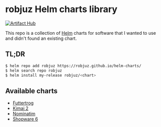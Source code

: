 # robjuz Helm charts library

[![Artifact Hub](https://img.shields.io/endpoint?url=https://artifacthub.io/badge/repository/robjuz)](https://artifacthub.io/packages/search?repo=robjuz)

This repo is a collection of [Helm](https://helm.sh/) charts for software that I wanted to use and didn't found an existing chart.

## TL;DR

```bash
$ helm repo add robjuz https://robjuz.github.io/helm-charts/
$ helm search repo robjuz
$ helm install my-release robjuz/<chart>
```

## Available charts

* [Futtertrog](charts/futtertrog/README.md)
* [Kimai 2](charts/kimai2/README.md)
* [Nominatim](charts/nominatim/README.md)
* [Shopware 6](charts/shopware/README.md)
